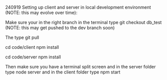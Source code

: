 240919
Setting up client and server in local development environment (NOTE: this may evolve over time):

Make sure your in the right branch
in the terminal type git checkout db_test
(NOTE: this may get pushed to the dev branch soon)

The type git pull

cd code/client
npm install

cd code/server
npm install

Then make sure you have a terminal split screen and in the server folder type node server
and in the client folder type npm start